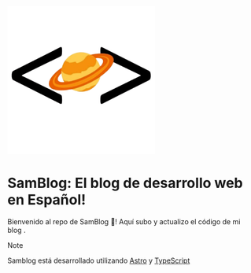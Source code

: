 <img src='./public/logo.png' style="width: 300px;">

# SamBlog: El blog de desarrollo web en Español!

Bienvenido al repo de SamBlog 👋! Aquí subo y actualizo el código de mi blog .

> [!NOTE]
> Samblog está desarrollado utilizando [Astro](https://astro.build) y [TypeScript](https://www.typescriptlang.org/)